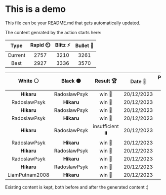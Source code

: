 # This is a demo

This file can be your README.md that gets automatically updated.

The content genrated by the action starts here:

<!--START_SECTION:chessStats-->
<!-- Automatically generated with https://github.com/Balastrong/chess-stats-action -->

| Type | Rapid ⏲️ | Blitz ⚡ | Bullet 🔫 |
|:---:|:---:|:---:|:---:|
| Current | 2757 | 3210 | 3261 |
| Best | 2927 | 3336 | 3570 |

| White ⚪ | Black ⚫ | Result 🏆 | Date 📅 | Position 🗺️ | Type 🕕 |
|:---:|:---:|:---:|:---:|:---:|:---:|
| **Hikaru** | RadoslawPsyk | win 🥇 | 20/12/2023 | <a href="http://www.ee.unb.ca/cgi-bin/tervo/fen.pl?select=2b2rk1/r4pp1/2p1p3/4P1B1/2P1B2R/pP1q2P1/P4P1P/Q5K1 b - -">Link</a> | Blitz |
| RadoslawPsyk | **Hikaru** | win 🥇 | 20/12/2023 | <a href="http://www.ee.unb.ca/cgi-bin/tervo/fen.pl?select=4r1k1/1p6/2p2bPB/3n4/6K1/8/p7/3R4 w - -">Link</a> | Blitz |
| **Hikaru** | RadoslawPsyk | win 🥇 | 20/12/2023 | <a href="http://www.ee.unb.ca/cgi-bin/tervo/fen.pl?select=4k1R1/5R2/p3pK2/5p2/1p2b3/1P6/2r5/8 b - -">Link</a> | Blitz |
| RadoslawPsyk | **Hikaru** | win 🥇 | 20/12/2023 | <a href="http://www.ee.unb.ca/cgi-bin/tervo/fen.pl?select=4B3/pR3pk1/4p2p/1P2K1p1/6P1/7P/3rr3/8 w - -">Link</a> | Blitz |
| **Hikaru** | RadoslawPsyk | insufficient ⏸️ | 20/12/2023 | <a href="http://www.ee.unb.ca/cgi-bin/tervo/fen.pl?select=8/8/3b4/1k6/8/1K6/8/8 w - -">Link</a> | Blitz |
| RadoslawPsyk | **Hikaru** | win 🥇 | 20/12/2023 | <a href="http://www.ee.unb.ca/cgi-bin/tervo/fen.pl?select=2k1r3/1bq5/p5P1/P1bP4/1pP1p2Q/1R2R2P/2B3P1/4Nr1K w - -">Link</a> | Blitz |
| **Hikaru** | RadoslawPsyk | win 🥇 | 20/12/2023 | <a href="http://www.ee.unb.ca/cgi-bin/tervo/fen.pl?select=3QB3/3b4/p2kp3/3p4/3Pn3/2q5/P4PPP/5RK1 b - -">Link</a> | Blitz |
| RadoslawPsyk | **Hikaru** | win 🥇 | 20/12/2023 | <a href="http://www.ee.unb.ca/cgi-bin/tervo/fen.pl?select=8/8/6p1/2n1P3/6kP/1pK5/8/8 w - -">Link</a> | Blitz |
| **Hikaru** | RadoslawPsyk | win 🥇 | 20/12/2023 | <a href="http://www.ee.unb.ca/cgi-bin/tervo/fen.pl?select=8/2n3P1/k7/3p4/3P4/3K4/8/8 b - -">Link</a> | Blitz |
| LiamPutnam2008 | **Hikaru** | win 🥇 | 20/12/2023 | <a href="http://www.ee.unb.ca/cgi-bin/tervo/fen.pl?select=2r3k1/p2bp1b1/3p2Pp/q6N/1n1PQ3/1P6/1PP2rP1/1KBR3R w - -">Link</a> | Blitz |

<!--END_SECTION:chessStats-->

Existing content is kept, both before and after the generated content :)
